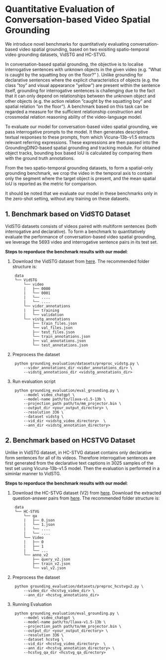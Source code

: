 # Quantitative Evaluation of Conversation-based Video Spatial Grounding 

We introduce novel benchmarks for quantitatively evaluating conversation-based video spatial grounding, based on two exisiting spatio-temporal video grounding datasets, VidSTG and HC-STVG. 


In conversation-based spatial grounding, the objective is to localise interrogative sentences with unknown objects in the given video (e.g. ”What is caught by the squatting boy on the floor?” ). Unlike grounding for declarative sentences where the explicit characteristics of objects (e.g. the class ”toy” and visual appearance ”yellow”) are present within the sentence itself, grounding for interrogative sentences is challenging due to the fact that it can only depend on relationships between the unknown object and other objects (e.g. the action relation ”caught by the squatting boy” and spatial relation ”on the floor”). A benchmark based on this task can be regarded a measure for the sufficient relationship construction and crossmodal relation reasoning ability of the video-language model.

To evaluate our model for conversation-based video spatial grounding, we pass interrogative prompts to the model. It then generates descriptive textual responses to these prompts, from which Vicuna-13b-v1.5 extracts relevant referring expressions. These expressions are then passed into the GroundingDINO-based spatial grounding and tracking module. For obtained object tracks, bounding box based IoU is calculated by comparing them with the ground truth annotations. 

From the two spatio-temporal grounding datasets, to form a spatial-only grounding benchmark, we crop the video in the temporal axis to contain only the segment where the target object is present, and the mean spatial IoU is reported as the metric for comparison.

It should be noted that we evaluate our model in these benchmarks only in the zero-shot setting, without any training on these datasets.

## 1. Benchmark based on VidSTG Dataset

VidSTG datasets consists of videos paired with multiform sentences (both interrogative and declarative). To form a benchmark to quantitatively evaluate the performance of conversation-based video spatial grounding, we leverage the 5693 video and interrogative sentence pairs in its test set. 

**Steps to reporduce the benchmark results with our model**:

1. Download the VidSTG dataset from [here](https://github.com/Guaranteer/VidSTG-Dataset). The recommended folder structure is:

        data
        └── VidSTG
            └── video
            |   ├── 0000
            |   └── 0001
            |   └── ....
            |   └── ....
            └── vidor_annotations
            |   ├── training
            |   └── validation
            └── vistg_annotations
                ├── train_files.json
                └── val_files.json 
                ├── test_files.json 
                └── train_annotations.json
                ├── val_annotations.json
                └── test_annotations.json
                
   
2. Preprocess the dataset
            
        python grounding_evaluation/datasets/preproc_vidstg.py \
            --vidor_annotations_dir <vidor_annotations_dir> \
            --vidstg_annotations_dir <vidstg_annotations_dir>

3. Run evaluation script

        python grounding_evaluation/eval_grounding.py \
            --model video_chatgpt \
            --model-name path/to/llava-v1.5-13b \
            --projection_path path/to/mm_projector.bin \
            --output_dir <your_output_directory> \
            --resolution 336 \
            --dataset vidstg \
            --vid_dir <vidstg_video_directory>  \
            --ann_dir <vidstg_annotation_directory>


## 2. Benchmark based on HCSTVG Dataset

Unlike in VidSTG dataset, in HC-STVG dataset contains only declarative form sentences for all of its videos. Therefore interrogative sentences are first generated from the declarative text captions in 3025 samples of the test set using Vicuna-13b-v1.5 model. Then the evaluation is performed in a siminlar manner to VidSTG. 

**Steps to reporduce the benchmark results with our model**:

1. Download the HC-STVG dataset (V2) from [here](https://github.com/tzhhhh123/HC-STVG). Download the extracted question-answer pairs from [here](https://mbzuaiac-my.sharepoint.com/:f:/g/personal/shehan_munasinghe_mbzuai_ac_ae/EpfIekgGqSNDniItu5WxaOMBJt8fFMldSrcHwg_sTieI6w?e=818VNL). The recommended folder structure is:

        data
        └── HC-STVG
            └── qa
            |   ├── 0.json
            |   └── 1.json
            |   └── ....
            |   └── ....
            └── Video
            |   ├── 0
            |   ├── 1
            |   └── ...
            └── anno_v2
                ├── query_v2.json
                ├── train_v2.json 
                └── val_v2.json 

2. Preprocess the dataset

        python grounding_evaluation/datasets/preproc_hcstvgv2.py \
            --video_dir <hcstvg_video_dir> \
            --ann_dir <hcstvg_annotations_dir>

3. Running Evaluation

        python grounding_evaluation/eval_grounding.py \
            --model video_chatgpt \
            --model-name path/to/llava-v1.5-13b \
            --projection_path path/to/mm_projector.bin \
            --output_dir <your_output_directory> \
            --resolution 336 \
            --dataset hcstvg \
            --vid_dir <hcstvg_video_directory>  \
            --ann_dir <hcstvg_annotation_directory> \
            --hcstvg_qa_dir <hcstvg_qa_directory>

        